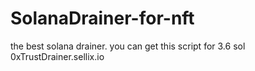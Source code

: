 # SolanaDrainer-for-nft
the best solana drainer. you can get this script for 3.6 sol  0xTrustDrainer.sellix.io
